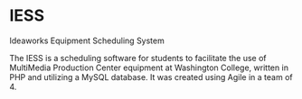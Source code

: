 # IESS
Ideaworks Equipment Scheduling System


The IESS is a scheduling software for students to facilitate the use of MultiMedia Production Center equipment at Washington College, written in PHP and utilizing a MySQL database. It was created using Agile in a team of 4.
